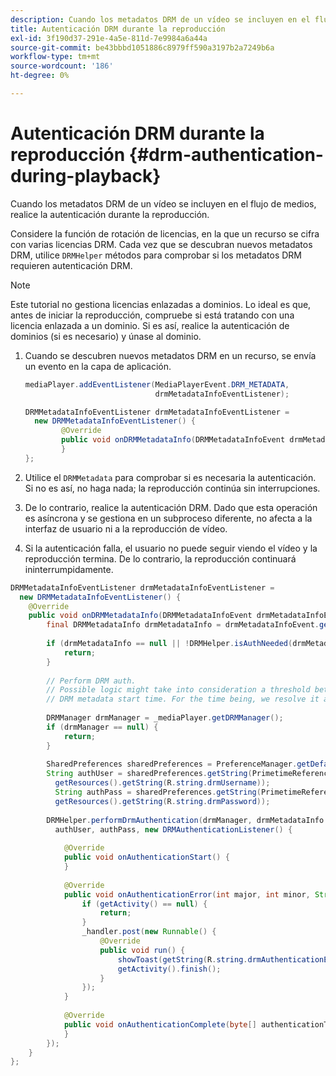 ```yaml
---
description: Cuando los metadatos DRM de un vídeo se incluyen en el flujo de medios, realice la autenticación durante la reproducción.
title: Autenticación DRM durante la reproducción
exl-id: 3f190d37-291e-4a5e-811d-7e9984a6a44a
source-git-commit: be43bbbd1051886c8979ff590a3197b2a7249b6a
workflow-type: tm+mt
source-wordcount: '186'
ht-degree: 0%

---
```


# Autenticación DRM durante la reproducción {#drm-authentication-during-playback}

Cuando los metadatos DRM de un vídeo se incluyen en el flujo de medios, realice la autenticación durante la reproducción.

Considere la función de rotación de licencias, en la que un recurso se cifra con varias licencias DRM. Cada vez que se descubran nuevos metadatos DRM, utilice `DRMHelper` métodos para comprobar si los metadatos DRM requieren autenticación DRM.

>[!NOTE]
>
>Este tutorial no gestiona licencias enlazadas a dominios. Lo ideal es que, antes de iniciar la reproducción, compruebe si está tratando con una licencia enlazada a un dominio. Si es así, realice la autenticación de dominios (si es necesario) y únase al dominio.

1. Cuando se descubren nuevos metadatos DRM en un recurso, se envía un evento en la capa de aplicación.

   ```java
   mediaPlayer.addEventListener(MediaPlayerEvent.DRM_METADATA,  
                                drmMetadataInfoEventListener); 
   
   DRMMetadataInfoEventListener drmMetadataInfoEventListener =  
     new DRMMetadataInfoEventListener() { 
           @Override 
           public void onDRMMetadataInfo(DRMMetadataInfoEvent drmMetadataInfoEvent) { 
           } 
   };
   ```

1. Utilice el `DRMMetadata` para comprobar si es necesaria la autenticación. Si no es así, no haga nada; la reproducción continúa sin interrupciones.
1. De lo contrario, realice la autenticación DRM. Dado que esta operación es asíncrona y se gestiona en un subproceso diferente, no afecta a la interfaz de usuario ni a la reproducción de vídeo.
1. Si la autenticación falla, el usuario no puede seguir viendo el vídeo y la reproducción termina. De lo contrario, la reproducción continuará ininterrumpidamente.

```java
DRMMetadataInfoEventListener drmMetadataInfoEventListener =  
  new DRMMetadataInfoEventListener() { 
    @Override 
    public void onDRMMetadataInfo(DRMMetadataInfoEvent drmMetadataInfoEvent) { 
        final DRMMetadataInfo drmMetadataInfo = drmMetadataInfoEvent.getDRMMetadataInfo(); 
 
        if (drmMetadataInfo == null || !DRMHelper.isAuthNeeded(drmMetadataInfo.getDRMMetadata())) { 
            return; 
        } 
 
        // Perform DRM auth. 
        // Possible logic might take into consideration a threshold between the current player time and the 
        // DRM metadata start time. For the time being, we resolve it as soon as we receive the DRM metadata. 
 
        DRMManager drmManager = _mediaPlayer.getDRMManager(); 
        if (drmManager == null) { 
            return; 
        } 
 
        SharedPreferences sharedPreferences = PreferenceManager.getDefaultSharedPreferences(getActivity()); 
        String authUser = sharedPreferences.getString(PrimetimeReference.SETTINGS_DRM_USERNAME,  
          getResources().getString(R.string.drmUsername)); 
          String authPass = sharedPreferences.getString(PrimetimeReference.SETTINGS_DRM_PASSWORD,  
          getResources().getString(R.string.drmPassword)); 
 
        DRMHelper.performDrmAuthentication(drmManager, drmMetadataInfo.getDRMMetadata(),  
          authUser, authPass, new DRMAuthenticationListener() { 
 
            @Override 
            public void onAuthenticationStart() { 
            } 
 
            @Override 
            public void onAuthenticationError(int major, int minor, String erroString, String serverErrorURL) { 
                if (getActivity() == null) { 
                    return; 
                } 
                _handler.post(new Runnable() { 
                    @Override 
                    public void run() { 
                        showToast(getString(R.string.drmAuthenticationError)); 
                        getActivity().finish(); 
                    } 
                }); 
            } 
 
            @Override 
            public void onAuthenticationComplete(byte[] authenticationToken) { 
            } 
        }); 
    } 
};
```
